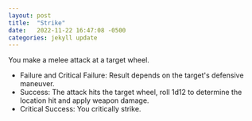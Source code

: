```yaml
---
layout: post
title:  "Strike"
date:   2022-11-22 16:47:08 -0500
categories: jekyll update
---
```

You make a melee attack at a target wheel.
* Failure and Critical Failure: Result depends on the target's defensive maneuver.
* Success: The attack hits the target wheel, roll 1d12 to determine the location hit and apply weapon damage.
* Critical Success: You critically strike. 

[jekyll-docs]: https://jekyllrb.com/docs/home
[jekyll-gh]:   https://github.com/jekyll/jekyll
[jekyll-talk]: https://talk.jekyllrb.com/
